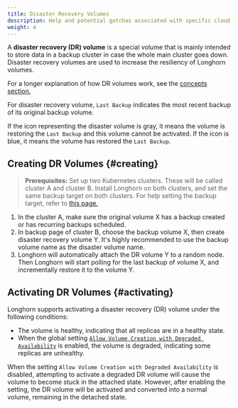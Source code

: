 ```yaml
---
title: Disaster Recovery Volumes
description: Help and potential gotchas associated with specific cloud providers.
weight: 4
---
```


A **disaster recovery (DR) volume** is a special volume that is mainly intended to store data in a backup cluster in case the whole main cluster goes down. Disaster recovery volumes are used to increase the resiliency of Longhorn volumes.

For a longer explanation of how DR volumes work, see the [concepts section.](../../concepts/#33-disaster-recovery-volumes)

For disaster recovery volume, `Last Backup` indicates the most recent backup of its original backup volume.

If the icon representing the disaster volume is gray, it means the volume is restoring the `Last Backup` and this volume cannot be activated. If the icon is blue, it means the volume has restored the `Last Backup`.

## Creating DR Volumes {#creating}

> **Prerequisites:** Set up two Kubernetes clusters. These will be called cluster A and cluster B. Install Longhorn on both clusters, and set the same backup target on both clusters. For help setting the backup target, refer to [this page.](../backup-and-restore/set-backup-target)

1. In the cluster A, make sure the original volume X has a backup created or has recurring backups scheduled.
2. In backup page of cluster B, choose the backup volume X, then create disaster recovery volume Y. It's highly recommended to use the backup volume name as the disaster volume name.
3. Longhorn will automatically attach the DR volume Y to a random node. Then Longhorn will start polling for the last backup of volume X, and incrementally restore it to the volume Y.

## Activating DR Volumes {#activating}

Longhorn supports activating a disaster recovery (DR) volume under the following conditions:

- The volume is healthy, indicating that all replicas are in a healthy state.
- When the global setting [`Allow Volume Creation with Degraded Availability`](../../references/settings/#allow-volume-creation-with-degraded-availability) is enabled, the volume is degraded, indicating some replicas are unhealthy.

When the setting `Allow Volume Creation with Degraded Availability` is disabled, attempting to activate a degraded DR volume will cause the volume to become stuck in the attached state. However, after enabling the setting, the DR volume will be activated and converted into a normal volume, remaining in the detached state.
